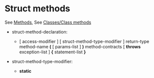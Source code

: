 

Struct methods
==============

See [Methods](methods.md), See [Classes/Class methods](class-methods.md)

-   struct-method-declaration:

    -   [ access-modifier ] [ struct-method-type-modifier ] return-type method-name **(** [ params-list ] **)** method-contracts [ **throws** exception-list ] **{** statement-list **}**


-   struct-method-type-modifier:

    -   **static**

